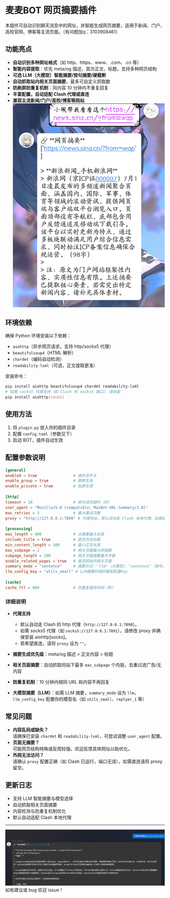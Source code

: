 # 麦麦BOT 网页摘要插件

本插件可自动识别聊天消息中的网址，并智能生成网页摘要，适用于新闻、门户、高校官网、博客等主流页面。（有问题加q：3103908461）

## 功能亮点

- **自动识别多种网址格式**（如 http、https、www、.com、.cn 等）
- **智能内容提取**：优先 meta/og 描述，其次正文、标题，支持多种网页结构
- **可选 LLM（大模型）智能摘要/按句摘要/硬截断**
- **自动抓取站内相关页面摘要**，最多可自定义抓取数
- **防刷屏防重复机制**：同内容 10 分钟内不重复回复
- **丰富配置，自动适配 Clash 代理或直连**
- **兼容主流新闻/门户/高校/博客等网站**
![示例截图](screenshot.png)
## 环境依赖

确保 Python 环境安装以下依赖：
- `aiohttp`（异步网页请求，支持 http/socks5 代理）
- `beautifulsoup4`（HTML 解析）
- `chardet`（编码自动检测）
- `readability-lxml`（可选，正文提取更准）

安装命令：

```bash
pip install aiohttp beautifulsoup4 chardet readability-lxml
# 如需 socks5 代理支持（如 Clash 的 socks5 端口），请安装：
pip install aiohttp[socks]
```

## 使用方法

1. 将 `plugin.py` 放入你的插件目录
2. 配置 `config.toml`（参数见下）
3. 启动 BOT，插件自动生效

## 配置参数说明

```toml
[general]
enabled = true                # 插件总开关
enable_group = true           # 群聊生效
enable_private = true         # 私聊生效

[http]
timeout = 10                  # 单次请求超时（秒）
user_agent = "Mozilla/5.0 (compatible; MaiBot-URL-Summary/1.0)"
max_retries = 3               # 最大重试次数
proxy = "http://127.0.0.1:7890" # 代理地址，默认自动走 Clash 本地代理，如需直连请设为 ""

[processing]
max_length = 400              # 主摘要最大长度
include_title = true          # 是否包含标题
min_content_length = 100      # 最小正文长度
max_subpage = 2               # 相关页面最大抓取数
subpage_length = 200          # 相关页面摘要最大字数
enable_related_pages = true   # 是否抓站内相关页面
summary_mode = "sentence"     # 摘要方式："llm"（大模型）、"sentence"（按句，默认）、"plain"（硬截断）
llm_config_key = "utils_small" # LLM摘要时用的模型配置key

[cache]
cache_ttl = 600               # 防重复缓存时间（秒）
```

### 详细说明

- **代理支持**
  - 默认自动走 Clash 的 http 代理（`http://127.0.0.1:7890`）。
  - 如需 socks5 代理（如 `socks5://127.0.0.1:7891`），请修改 proxy 并确保安装 aiohttp[socks]。
  - 若希望直连，请将 `proxy` 设为 `""`。

- **摘要生成优先级**：meta/og 描述 > 正文内容 > 标题
- **相关页面摘要**：自动抓取同站下最多 `max_subpage` 个内链，去重过滤广告/无内容
- **防重复机制**：10 分钟内相同 URL 和内容不再回复
- **大模型摘要（LLM）**：如需 LLM 摘要，`summary_mode` 设为 `llm`，`llm_config_key` 配置你的模型名（如 `utils_small`、`replyer_1` 等）

## 常见问题

- **内容乱码或缺失？**  
  请确保已安装 `chardet` 和 `readability-lxml`，可尝试调整 `user_agent` 配置。
- **页面无摘要？**  
  可能网页结构特殊或反爬较强，欢迎反馈具体网址以助优化。
- **外网无法访问？**  
  请确认 `proxy` 配置正确（如 Clash 已运行，端口无误），如需直连请将 proxy 留空。

## 更新日志

- 支持 LLM 智能摘要与模型选择
- 自动抓取相关页面摘要
- 内容检测与防重复机制优化
- 默认自动适配 Clash 本地代理

---
![示例截图](newchange.png)
如有建议或 bug 欢迎 issue！
